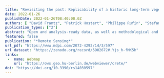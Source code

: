 ```yaml
---
title: "Revisiting the past: Replicability of a historic long-term vegetation dynamics assessment in the era of big data analytics"
date: 2022-01-26
publishDate: 2022-01-26T08:40:00.0Z
authors: [ "David Frantz", "Patrick Hostert", "Philippe Rufin", "Stefan Ernst", "Achim Röder", "Sebastian van der Linden" ]
publication_types: ["2"]
abstract: "Open and analysis-ready data, as well as methodological and technical advancements have resulted in an unprecedented capability for observing the Earth&rsquo;s land surfaces. Over 10 years ago, Landsat time series analyses were inevitably limited to a few expensive images from carefully selected acquisition dates. Yet, such a static selection may have introduced uncertainties when spatial or inter-annual variability in seasonal vegetation growth were large. As seminal pre-open-data-era papers are still heavily cited, variations of their workflows are still widely used, too. Thus, here we quantitatively assessed the level of agreement between an approach using carefully selected images and a state-of-the-art analysis that uses all available images. We reproduced a representative case study from the year 2003 that for the first time used annual Landsat time series to assess long-term vegetation dynamics in a semi-arid Mediterranean ecosystem in Crete, Greece. We replicated this assessment using all available data paired with a time series method based on land surface phenology metrics. Results differed fundamentally because the volatile timing of statically selected images relative to the phenological cycle introduced systematic uncertainty. We further applied lessons learned to arrive at a more nuanced and information-enriched vegetation dynamics description by decomposing vegetation cover into woody and herbaceous components, followed by a syndrome-based classification of change and trend parameters. This allowed for a more reliable interpretation of vegetation changes and even permitted us to disentangle certain land-use change processes with opposite trajectories in the vegetation components that were not observable when solely analyzing total vegetation cover. The long-term budget of net cover change revealed that vegetation cover of both components has increased at large and that this process was mainly driven by gradual processes. We conclude that study designs based on static image selection strategies should be critically evaluated in the light of current data availability, analytical capabilities, and with regards to the ecosystem under investigation. We recommend using all available data and taking advantage of phenology-based approaches that remove the selection bias and hence reduce uncertainties in results."
featured: false
publication: "*Remote Sensing*"
url_pdf: "https://www.mdpi.com/2072-4292/14/3/597"
url_dataset: "https://zenodo.org/record/5902672#.Yjs_h-fMK5h"
links:
 -  name: Webmap
    url: "https://ows.geo.hu-berlin.de/webviewer/crete/"
doi: "https://doi.org/10.3390/rs14030597"
---
```


